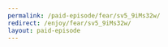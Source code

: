 ```yaml
---
permalink: /paid-episode/fear/sv5_9iMs32w/
redirect: /enjoy/fear/sv5_9iMs32w/
layout: paid-episode
---
```

